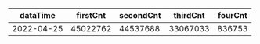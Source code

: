 |dataTime|firstCnt|secondCnt|thirdCnt|fourCnt|
|-|-|-|-|-|
|2022-04-25|45022762|44537688|33067033|836753|